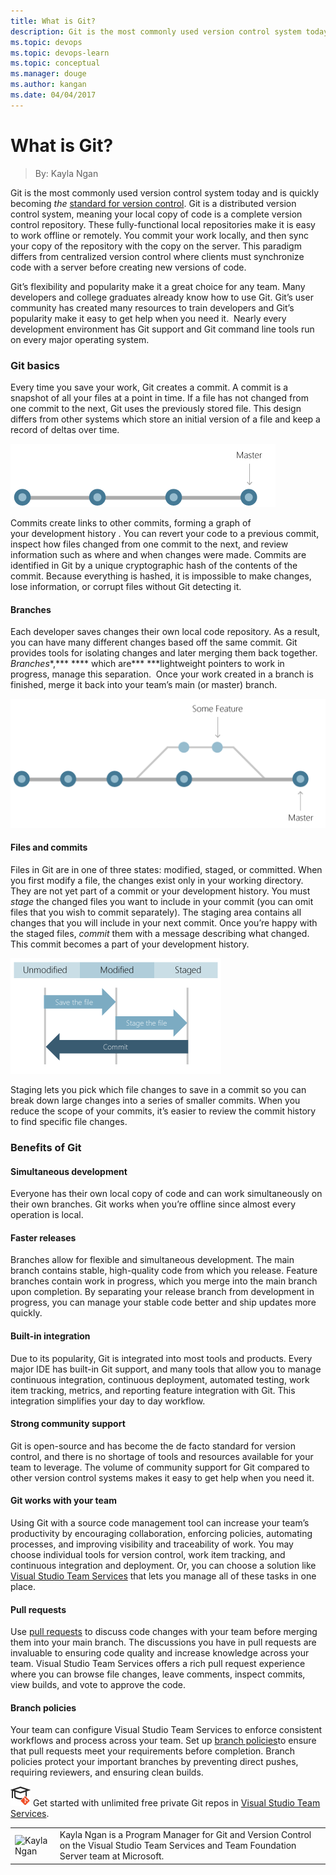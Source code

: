 ```yaml
---
title: What is Git?
description: Git is the most commonly used version control system today. Will it be the standard for the future?
ms.topic: devops
ms.topic: devops-learn
ms.topic: conceptual
ms.manager: douge
ms.author: kangan
ms.date: 04/04/2017
---
```


# What is Git?
> By: Kayla Ngan

Git is the most commonly used version control system today and is
quickly becoming *the* [standard for version
control](http://stackoverflow.com/research/developer-survey-2015#tech-sourcecontrol).
Git is a distributed version control system, meaning your local copy of
code is a complete version control repository. These fully-functional
local repositories make it is easy to work offline or remotely. You
commit your work locally, and then sync your copy of the repository with
the copy on the server. This paradigm differs from centralized version
control where clients must synchronize code with a server before
creating new versions of code.

Git’s flexibility and popularity make it a great choice for any team.
Many developers and college graduates already know how to use Git. Git’s
user community has created many resources to train developers and Git’s
popularity make it easy to get help when you need it.  Nearly every
development environment has Git support and Git command line tools run
on every major operating system.

### Git basics
Every time you save your work, Git creates a commit. A commit is a
snapshot of all your files at a point in time. If a file has not changed
from one commit to the next, Git uses the previously stored file. This
design differs from other systems which store an initial version of a
file and keep a record of deltas over time.

![linear graph of development in Git](../_img/linear_straight_line.png)

Commits create links to other commits, forming a graph of
your development history . You can revert your code to a previous
commit, inspect how files changed from one commit to the next, and
review information such as where and when changes were made. Commits are
identified in Git by a unique cryptographic hash of the contents of the
commit. Because everything is hashed, it is impossible to make changes,
lose information, or corrupt files without Git detecting it.

#### Branches
Each developer saves changes their own local code repository. As a
result, you can have many different changes based off the same commit.
Git provides tools for isolating changes and later merging them back
together. *Branches**,*** **** which are*** ***lightweight pointers to
work in progress, manage this separation.  Once your work created in a
branch is finished, merge it back into your team’s main (or master)
branch.

![branching\_line](../_img/branching_line.png)

#### Files and commits
Files in Git are in one of three states: modified, staged, or committed.
When you first modify a file, the changes exist only in your working
directory. They are not yet part of a commit or your development
history. You must *stage* the changed files you want to include in your
commit (you can omit files that you wish to commit separately). The
staging area contains all changes that you will include in your next
commit. Once you’re happy with the staged files, *commit* them with a
message describing what changed. This commit becomes a part of your
development history.

![file\_status\_lifecycle-2](../_img/file_status_lifecycle.2.png)

Staging lets you pick which file changes to save in a commit so you can
break down large changes into a series of smaller commits. When you
reduce the scope of your commits, it’s easier to review the commit
history to find specific file changes.

### Benefits of Git
#### Simultaneous development
Everyone has their own local copy of code and can work simultaneously on
their own branches. Git works when you’re offline since almost every
operation is local.

#### Faster releases
Branches allow for flexible and simultaneous development. The main
branch contains stable, high-quality code from which you release.
Feature branches contain work in progress, which you merge into the main
branch upon completion. By separating your release branch from
development in progress, you can manage your stable code better and ship
updates more quickly.

#### Built-in integration
Due to its popularity, Git is integrated into most tools and products.
Every major IDE has built-in Git support, and many tools that allow you
to manage continuous integration, continuous deployment, automated
testing, work item tracking, metrics, and reporting feature integration
with Git. This integration simplifies your day to day workflow.

#### Strong community support
Git is open-source and has become the de facto standard for version
control, and there is no shortage of tools and resources available for
your team to leverage. The volume of community support for Git compared
to other version control systems makes it easy to get help when you need
it.

#### Git works with your team
Using Git with a source code management tool can increase your team’s
productivity by encouraging collaboration, enforcing policies,
automating processes, and improving visibility and traceability of work.
You may choose individual tools for version control, work item tracking,
and continuous integration and deployment. Or, you can choose a solution
like [Visual Studio Team Services](https://www.visualstudio.com/team-services/) that lets you
manage all of these tasks in one place.

#### Pull requests
Use [pull requests](git-pull-requests.md) to
discuss code changes with your team before merging them into your main
branch. The discussions you have in pull requests are invaluable to
ensuring code quality and increase knowledge across your team. Visual
Studio Team Services offers a rich pull request experience where you can
browse file changes, leave comments, inspect commits, view builds, and
vote to approve the code.

#### Branch policies
Your team can configure Visual Studio Team Services to enforce
consistent workflows and process across your team. Set up [branch policies](https://www.visualstudio.com/docs/git/branch-policies)to
ensure that pull requests meet your requirements before completion.
Branch policies protect your important branches by preventing direct
pushes, requiring reviewers, and ensuring clean builds.

![Learn Git](../_img/LearnGIT_32x.png) Get started with unlimited free private Git repos in [Visual Studio Team Services](https://www.visualstudio.com/team-services/git/).

|             |                           |
|-------------|---------------------------|
|![Kayla Ngan](https://secure.gravatar.com/avatar/471fe7e6413444feb32e49bca2d17136?s=130&d=mm&r=g) |Kayla Ngan is a Program Manager for Git and Version Control on the Visual Studio Team Services and Team Foundation Server team at Microsoft. |